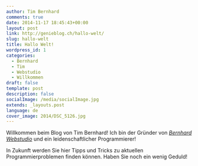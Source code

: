 ```yaml
---
author: Tim Bernhard
comments: true
date: 2014-11-17 18:45:43+00:00
layout: post
link: http://genieblog.ch/hallo-welt/
slug: hallo-welt
title: Hallo Welt!
wordpress_id: 1
categories:
  - Bernhard 
  - Tim 
  - Webstudio 
  - Willkommen
draft: false
template: post
description: false
socialImage: /media/socialImage.jpg
extends: _layouts.post
language: de
cover_image: 2014/DSC_5126.jpg
---
```


Willkommen beim Blog von Tim Bernhard! Ich bin der Gründer von _[Bernhard Webstudio](http://bernhard-webstudio.ch)_ und ein leidenschaftlicher Programmierer!

In Zukunft werden Sie hier Tipps und Tricks zu aktuellen Programmierproblemen finden können. Haben Sie noch ein wenig Geduld!
